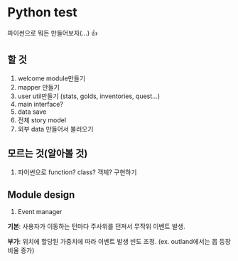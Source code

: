 # Python test

파이썬으로 뭐든 만들어보자(...) :+1:

## 할 것

1. welcome module만들기
2. mapper 만들기
3. user util만들기 (stats, golds, inventories, quest...)
4. main interface?
5. data save
6. 전체 story model
7. 외부 data 만들어서 불러오기

## 모르는 것(알아볼 것)

1. 파이썬으로 function? class? 객체? 구현하기

## Module design

1. Event manager

  **기본**: 사용자가 이동하는 턴마다 주사위를 던져서 무작위 이벤트 발생.

  **부가**: 위치에 할당된 가중치에 따라 이벤트 발생 빈도 조정. (ex. outland에서는 몹 등장 비율 증가)
